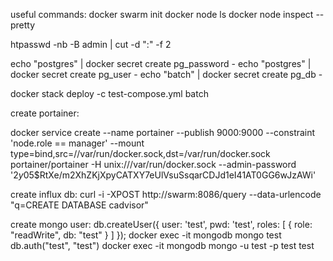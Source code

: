 useful commands:
docker swarm init
docker node ls
docker node inspect <NODEID> --pretty

htpasswd -nb -B admin <password> | cut -d ":" -f 2

echo "postgres" | docker secret create pg_password -
echo "postgres" | docker secret create pg_user -
echo "batch" | docker secret create pg_db -



docker stack deploy -c test-compose.yml batch

create portainer:

docker service create --name portainer     --publish 9000:9000     --constraint 'node.role == manager'     --mount type=bind,src=//var/run/docker.sock,dst=/var/run/docker.sock     portainer/portainer     -H unix:///var/run/docker.sock --admin-password '$2y$05$RtXe/m2XhZKjXpyCATXY7eUlVsuSsqarCDJd1eI41AT0GG6wJzAWi'

create influx db:
curl -i -XPOST http://swarm:8086/query --data-urlencode "q=CREATE DATABASE cadvisor"

create mongo user:
db.createUser({ user: 'test', pwd: 'test', roles: [ { role: "readWrite", db: "test" } ] });
docker exec -it mongodb mongo test
db.auth("test", "test")
docker exec -it mongodb mongo -u test -p test test